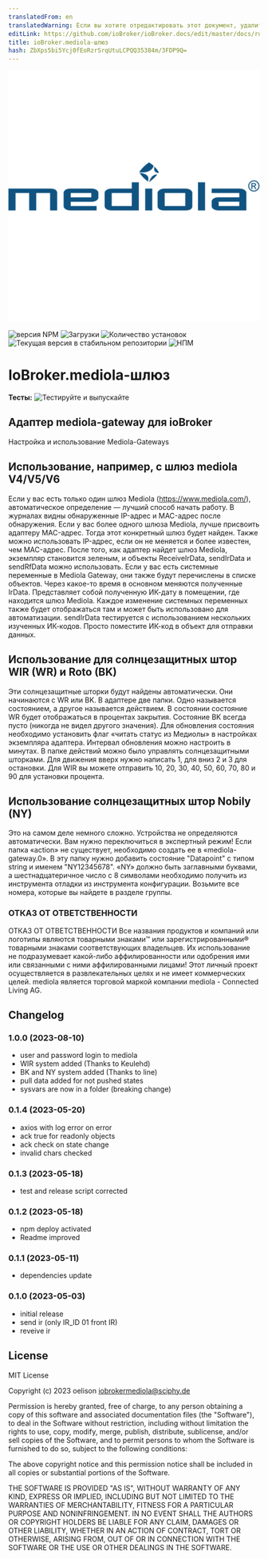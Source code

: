 ```yaml
---
translatedFrom: en
translatedWarning: Если вы хотите отредактировать этот документ, удалите поле «translationFrom», в противном случае этот документ будет снова автоматически переведен
editLink: https://github.com/ioBroker/ioBroker.docs/edit/master/docs/ru/adapterref/iobroker.mediola-gateway/README.md
title: ioBroker.mediola-шлюз
hash: ZbXps5bi5Ycj0fEoRzrSrqUtuLCPQQ35384m/3FDP9Q=
---
```

![Логотип](../../../en/adapterref/iobroker.mediola-gateway/admin/mediola-gateway.png)

![версия NPM](https://img.shields.io/npm/v/iobroker.mediola-gateway.svg)
![Загрузки](https://img.shields.io/npm/dm/iobroker.mediola-gateway.svg)
![Количество установок](https://iobroker.live/badges/mediola-gateway-installed.svg)
![Текущая версия в стабильном репозитории](https://iobroker.live/badges/mediola-gateway-stable.svg)
![НПМ](https://nodei.co/npm/iobroker.mediola-gateway.png?downloads=true)

# IoBroker.mediola-шлюз
**Тесты:** ![Тестируйте и выпускайте](https://github.com/oelison/ioBroker.mediola-gateway/workflows/Test%20and%20Release/badge.svg)

## Адаптер mediola-gateway для ioBroker
Настройка и использование Mediola-Gateways

## Использование, например, с шлюз mediola V4/V5/V6
Если у вас есть только один шлюз Mediola (https://www.mediola.com/), автоматическое определение — лучший способ начать работу. В журналах видны обнаруженные IP-адрес и MAC-адрес после обнаружения. Если у вас более одного шлюза Mediola, лучше присвоить адаптеру MAC-адрес. Тогда этот конкретный шлюз будет найден. Также можно использовать IP-адрес, если он не меняется и более известен, чем MAC-адрес.
После того, как адаптер найдет шлюз Mediola, экземпляр становится зеленым, и объекты ReceiveIrData, sendIrData и sendRfData можно использовать. Если у вас есть системные переменные в Mediola Gateway, они также будут перечислены в списке объектов. Через какое-то время в основном меняются полученные IrData. Представляет собой полученную ИК-дату в помещении, где находится шлюз Mediola.
Каждое изменение системных переменных также будет отображаться там и может быть использовано для автоматизации.
sendIrData тестируется с использованием нескольких изученных ИК-кодов. Просто поместите ИК-код в объект для отправки данных.

## Использование для солнцезащитных штор WIR (WR) и Roto (BK)
Эти солнцезащитные шторки будут найдены автоматически. Они начинаются с WR или BK. В адаптере две папки. Одно называется состоянием, а другое называется действием.
В состоянии состояние WR будет отображаться в процентах закрытия. Состояние BK всегда пусто (никогда не видел другого значения). Для обновления состояния необходимо установить флаг «читать статус из Медиолы» в настройках экземпляра адаптера. Интервал обновления можно настроить в минутах.
В папке действий можно было управлять солнцезащитными шторками. Для движения вверх нужно написать 1, для вниз 2 и 3 для остановки. Для WIR вы можете отправить 10, 20, 30, 40, 50, 60, 70, 80 и 90 для установки процента.

## Использование солнцезащитных штор Nobily (NY)
Это на самом деле немного сложно. Устройства не определяются автоматически. Вам нужно переключиться в экспертный режим! Если папка «action» не существует, необходимо создать ее в «mediola-gateway.0». В эту папку нужно добавить состояние "Datapoint" с типом string и именем "NY12345678". «NY» должно быть заглавными буквами, а шестнадцатеричное число с 8 символами необходимо получить из инструмента отладки из инструмента конфигурации. Возьмите все номера, которые вы найдете в разделе группы.

### ОТКАЗ ОТ ОТВЕТСТВЕННОСТИ
ОТКАЗ ОТ ОТВЕТСТВЕННОСТИ Все названия продуктов и компаний или логотипы являются товарными знаками™ или зарегистрированными® товарными знаками соответствующих владельцев. Их использование не подразумевает какой-либо аффилированности или одобрения ими или связанными с ними аффилированными лицами! Этот личный проект осуществляется в развлекательных целях и не имеет коммерческих целей. mediola является торговой маркой компании mediola - Connected Living AG.

## Changelog

<!--
    Placeholder for the next version (at the beginning of the line):
    ### **WORK IN PROGRESS**
-->

### 1.0.0 (2023-08-10)

-   user and password login to mediola
-   WIR system added (Thanks to Keulehd)
-   BK and NY system added (Thanks to line)
-   pull data added for not pushed states
-   sysvars are now in a folder (breaking change)

### 0.1.4 (2023-05-20)

-   axios with log error on error
-   ack true for readonly objects
-   ack check on state change
-   invalid chars checked

### 0.1.3 (2023-05-18)

-   test and release script corrected

### 0.1.2 (2023-05-18)

-   npm deploy activated
-   Readme improved

### 0.1.1 (2023-05-11)

-   dependencies update

### 0.1.0 (2023-05-03)

-   initial release
-   send ir (only IR_ID 01 front IR)
-   reveive ir

## License

MIT License

Copyright (c) 2023 oelison <iobrokermediola@sciphy.de>

Permission is hereby granted, free of charge, to any person obtaining a copy
of this software and associated documentation files (the "Software"), to deal
in the Software without restriction, including without limitation the rights
to use, copy, modify, merge, publish, distribute, sublicense, and/or sell
copies of the Software, and to permit persons to whom the Software is
furnished to do so, subject to the following conditions:

The above copyright notice and this permission notice shall be included in all
copies or substantial portions of the Software.

THE SOFTWARE IS PROVIDED "AS IS", WITHOUT WARRANTY OF ANY KIND, EXPRESS OR
IMPLIED, INCLUDING BUT NOT LIMITED TO THE WARRANTIES OF MERCHANTABILITY,
FITNESS FOR A PARTICULAR PURPOSE AND NONINFRINGEMENT. IN NO EVENT SHALL THE
AUTHORS OR COPYRIGHT HOLDERS BE LIABLE FOR ANY CLAIM, DAMAGES OR OTHER
LIABILITY, WHETHER IN AN ACTION OF CONTRACT, TORT OR OTHERWISE, ARISING FROM,
OUT OF OR IN CONNECTION WITH THE SOFTWARE OR THE USE OR OTHER DEALINGS IN THE
SOFTWARE.